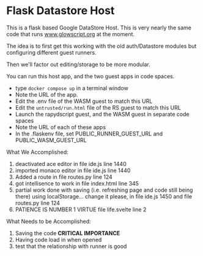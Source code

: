 # Flask Datastore Host

This is a flask based Google DataStore Host. This is very nearly the same code that runs www.glowscript.org at the moment.

The idea is to first get this working with the old auth/Datastore modules but configuring different guest runners.

Then we'll factor out editing/storage to be more modular.

You can run this host app, and the two guest apps in code spaces.

* type `docker compose up` in a terminal window
* Note the URL of the app.
* Edit the .env file of the WASM guest to match this URL
* Edit the `untrusted/run.html` file of the RS guest to match this URL
* Launch the rapydscript guest, and the WASM guest in separate code spaces
* Note the URL of each of these apps
* In the .flaskenv file, set PUBLIC_RUNNER_GUEST_URL and PUBLIC_WASM_GUEST_URL


What We Accomplished:
1) deactivated ace editor in file ide.js line 1440
2) imported monaco editor in file ide.js line 1440
3) Added a route in file routes.py line 124
4) got intellisence to work in file index.html line 345
5) partial work done with saving (i.e. refreshing page and code still being there) using localStorage... change it please, in file ide.js 1450 and file routes.py line 124
6) PATIENCE IS NUMBER 1 VIRTUE file life.svelte line 2

What Needs to be Accomplished:
1) Saving the code **CRITICAL IMPORTANCE**
2) Having code load in when opened
3) test that the relationship with runner is good